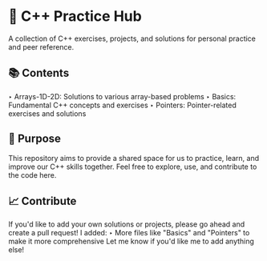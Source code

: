 # 🚀 C++ Practice Hub
A collection of C++ exercises, projects, and solutions for personal practice and peer reference.
## 📚 Contents
‣ Arrays-1D-2D: Solutions to various array-based problems
‣ Basics: Fundamental C++ concepts and exercises
‣ Pointers: Pointer-related exercises and solutions
## 🤝 Purpose
This repository aims to provide a shared space for us to practice, learn, and improve our C++ skills together. Feel free to explore, use, and contribute to the code here.
## 📈 Contribute
If you'd like to add your own solutions or projects, please go ahead and create a pull request!
I added:
‣ More files like "Basics" and "Pointers" to make it more comprehensive
Let me know if you'd like me to add anything else!
